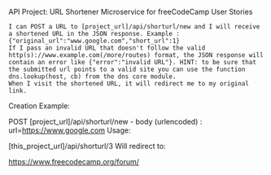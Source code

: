 
API Project: URL Shortener Microservice for freeCodeCamp
User Stories

    I can POST a URL to [project_url]/api/shorturl/new and I will receive a shortened URL in the JSON response. Example : {"original_url":"www.google.com","short_url":1}
    If I pass an invalid URL that doesn't follow the valid http(s)://www.example.com(/more/routes) format, the JSON response will contain an error like {"error":"invalid URL"}. HINT: to be sure that the submitted url points to a valid site you can use the function dns.lookup(host, cb) from the dns core module.
    When I visit the shortened URL, it will redirect me to my original link.

Creation Example:

POST [project_url]/api/shorturl/new - body (urlencoded) : url=https://www.google.com
Usage:

[this_project_url]/api/shorturl/3
Will redirect to:

https://www.freecodecamp.org/forum/
